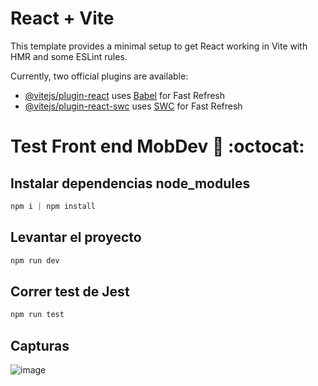 # React + Vite

This template provides a minimal setup to get React working in Vite with HMR and some ESLint rules.

Currently, two official plugins are available:

- [@vitejs/plugin-react](https://github.com/vitejs/vite-plugin-react/blob/main/packages/plugin-react/README.md) uses [Babel](https://babeljs.io/) for Fast Refresh
- [@vitejs/plugin-react-swc](https://github.com/vitejs/vite-plugin-react-swc) uses [SWC](https://swc.rs/) for Fast Refresh

# Test Front end MobDev 🦊 :octocat:

## Instalar dependencias node_modules
```javascript
npm i | npm install
```

## Levantar el proyecto
```javascript
npm run dev
```

## Correr test de Jest
```javascript
npm run test
```

## Capturas
![image](https://github.com/edvalenzuela/change-color-test/assets/39087254/c6e0429e-0c49-4fdc-b40c-6d7955e23a63)